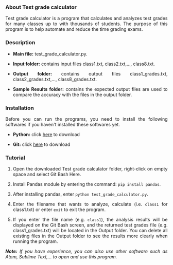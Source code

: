<div style="text-align: justify">

### About Test grade calculator
 Test grade calculator is a program that calculates and analyzes test grades for many classes up to with thousands of students. The purpose of this program is to help automate and reduce the time grading exams.
### Description
* **Main file:** test_grade_calculator.py.

* **Input folder:** contains input files class1.txt, class2.txt,..., class8.txt.

* **Output folder:** contains output files class1_grades.txt, class2_grades.txt,..., class8_grades.txt.

* **Sample Results folder:** contains the expected output files are used to compare the accuracy with the files in the output folder.


### Installation
Before you can run the programs, you need to install the following softwares if you haven't installed these softwares yet.
* **Python:** click [here](https://www.python.org/downloads/) to download

* **Git:** click [here](https://git-scm.com/downloads) to download

### Tutorial
1. Open the downloaded Test grade calculator folder, right-click on empty space and select Git Bash Here.

2. Install Pandas module by entering the command: `pip install pandas`.

3. After installing pandas, enter `python test_grade_calculator.py`.

4. Enter the filename that wants to analyze, calculate (i.e. `class1` for class1.txt) or enter `exit` to exit the program.

5. If you enter the file name (e.g. `class1`), the analysis results will be displayed on the Git Bash screen, and the returned test grades file (e.g. class1_grades.txt) will be located in the Output folder. You can delete all existing files in the Output folder to see the results more clearly when running the program.

 _**Note:** If you have experience, you can also use other software such as Atom, Sublime Text,... to open and use this program._
</div>
